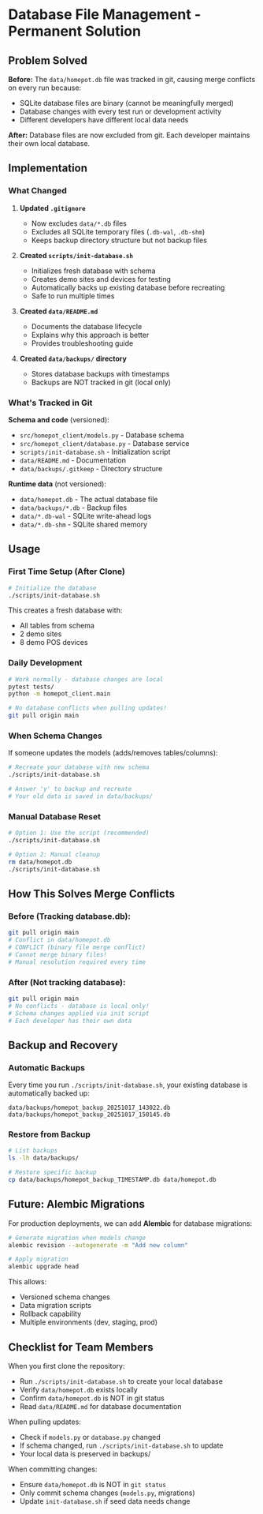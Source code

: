 # Database File Management - Permanent Solution

## Problem Solved

**Before:** The `data/homepot.db` file was tracked in git, causing merge conflicts on every run because:
- SQLite database files are binary (cannot be meaningfully merged)
- Database changes with every test run or development activity
- Different developers have different local data needs

**After:** Database files are now excluded from git. Each developer maintains their own local database.

## Implementation

### What Changed

1. **Updated `.gitignore`**
   - Now excludes `data/*.db` files
   - Excludes all SQLite temporary files (`.db-wal`, `.db-shm`)
   - Keeps backup directory structure but not backup files

2. **Created `scripts/init-database.sh`**
   - Initializes fresh database with schema
   - Creates demo sites and devices for testing
   - Automatically backs up existing database before recreating
   - Safe to run multiple times

3. **Created `data/README.md`**
   - Documents the database lifecycle
   - Explains why this approach is better
   - Provides troubleshooting guide

4. **Created `data/backups/` directory**
   - Stores database backups with timestamps
   - Backups are NOT tracked in git (local only)

### What's Tracked in Git

**Schema and code** (versioned):
- `src/homepot_client/models.py` - Database schema
- `src/homepot_client/database.py` - Database service
- `scripts/init-database.sh` - Initialization script
- `data/README.md` - Documentation
- `data/backups/.gitkeep` - Directory structure

**Runtime data** (not versioned):
- `data/homepot.db` - The actual database file
- `data/backups/*.db` - Backup files
- `data/*.db-wal` - SQLite write-ahead logs
- `data/*.db-shm` - SQLite shared memory

## Usage

### First Time Setup (After Clone)

```bash
# Initialize the database
./scripts/init-database.sh
```

This creates a fresh database with:
- All tables from schema
- 2 demo sites
- 8 demo POS devices

### Daily Development

```bash
# Work normally - database changes are local
pytest tests/
python -m homepot_client.main

# No database conflicts when pulling updates!
git pull origin main
```

### When Schema Changes

If someone updates the models (adds/removes tables/columns):

```bash
# Recreate your database with new schema
./scripts/init-database.sh

# Answer 'y' to backup and recreate
# Your old data is saved in data/backups/
```

### Manual Database Reset

```bash
# Option 1: Use the script (recommended)
./scripts/init-database.sh

# Option 2: Manual cleanup
rm data/homepot.db
./scripts/init-database.sh
```

## How This Solves Merge Conflicts

### Before (Tracking database.db):

```bash
git pull origin main
# Conflict in data/homepot.db
# CONFLICT (binary file merge conflict)
# Cannot merge binary files!
# Manual resolution required every time
```

### After (Not tracking database):

```bash
git pull origin main
# No conflicts - database is local only!
# Schema changes applied via init script
# Each developer has their own data
```

## Backup and Recovery

### Automatic Backups

Every time you run `./scripts/init-database.sh`, your existing database is automatically backed up:

```
data/backups/homepot_backup_20251017_143022.db
data/backups/homepot_backup_20251017_150145.db
```

### Restore from Backup

```bash
# List backups
ls -lh data/backups/

# Restore specific backup
cp data/backups/homepot_backup_TIMESTAMP.db data/homepot.db
```

## Future: Alembic Migrations

For production deployments, we can add **Alembic** for database migrations:

```bash
# Generate migration when models change
alembic revision --autogenerate -m "Add new column"

# Apply migration
alembic upgrade head
```

This allows:
- Versioned schema changes
- Data migration scripts
- Rollback capability
- Multiple environments (dev, staging, prod)

## Checklist for Team Members

When you first clone the repository:

- Run `./scripts/init-database.sh` to create your local database
- Verify `data/homepot.db` exists locally
- Confirm `data/homepot.db` is NOT in git status
- Read `data/README.md` for database documentation

When pulling updates:

- Check if `models.py` or `database.py` changed
- If schema changed, run `./scripts/init-database.sh` to update
- Your local data is preserved in backups/

When committing changes:

- Ensure `data/homepot.db` is NOT in `git status`
- Only commit schema changes (`models.py`, migrations)
- Update `init-database.sh` if seed data needs change
  